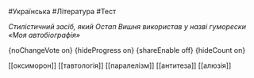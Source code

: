 #Українська #Література #Тест

*Стилістичний засіб, який Остап Вишня використав у назві гуморески «Моя автобіографія»*

{noChangeVote on}
{hideProgress on}
{shareEnable off}
{hideCount on}

[[оксиморон]]
[[тавтологія]]
[[паралелізм]]
[[антитеза]]
[[алюзія]]
